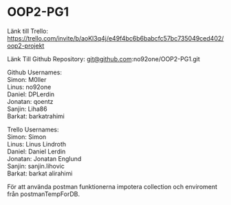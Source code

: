 # OOP2-PG1


Länk till Trello: https://trello.com/invite/b/aoKl3q4j/e49f4bc6b6babcfc57bc735049ced402/oop2-projekt <br/>

Länk Till Github Repository: git@github.com:no92one/OOP2-PG1.git <br/>

Github Usernames: <br/>
Simon: M0ller <br/>
Linus: no92one <br/>
Daniel: DPLerdin <br/>
Jonatan: qoentz <br/>
Sanjin: Liha86 <br/>
Barkat: barkatrahimi <br/>

Trello Usernames: <br/>
Simon: Simon <br/>
Linus: Linus Lindroth <br/>
Daniel: Daniel Lerdin <br/>
Jonatan: Jonatan Englund <br/>
Sanjin: sanjin.lihovic <br/>
Barkat: barkat alirahimi <br/>


För att använda postman funktionerna impotera collection och enviroment från postmanTempForDB.
